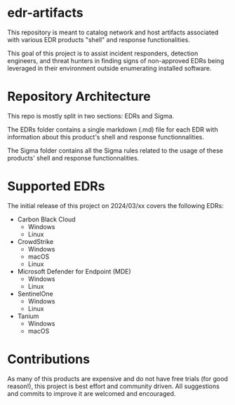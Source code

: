 # edr-artifacts
This repository is meant to catalog network and host artifacts associated with various EDR products "shell" and response functionalities.

This goal of this project is to assist incident responders, detection engineers, and threat hunters in finding signs of non-approved EDRs being leveraged in their environment outside enumerating installed software.

# Repository Architecture

This repo is mostly split in two sections: EDRs and Sigma.

The EDRs folder contains a single markdown (.md) file for each EDR with information about this product's shell and response functionnalities.

The Sigma folder contains all the Sigma rules related to the usage of these products' shell and response functionnalities.

# Supported EDRs

The initial release of this project on 2024/03/xx covers the following EDRs:
- Carbon Black Cloud
  - Windows
  - Linux 
- CrowdStrike
  - Windows
  - macOS
  - Linux
- Microsoft Defender for Endpoint (MDE)
  - Windows
  - Linux
- SentinelOne
  - Windows
  - Linux
- Tanium
  - Windows
  - macOS

# Contributions

As many of this products are expensive and do not have free trials (for good reason!), this project is best effort and community driven. All suggestions and commits to improve it are welcomed and encouraged.
